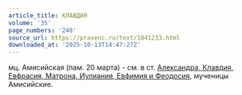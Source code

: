 ```yaml
---
article_title: КЛАВДИЯ
volume: '35'
page_numbers: '248'
source_url: https://pravenc.ru/text/1841233.html
downloaded_at: '2025-10-13T14:47:27Z'
---
```


мц. Амисийская (пам. 20 марта) - см. в ст. [Александра, Клавдия, Евфрасия, Матрона, Иулиания, Евфимия и Феодосия](<https://pravenc.ru/text/Александра  Клавдия  Евфрасия  Матрона  Иулиания  Евфимия и Феодосия.html>), мученицы Амисийские.
